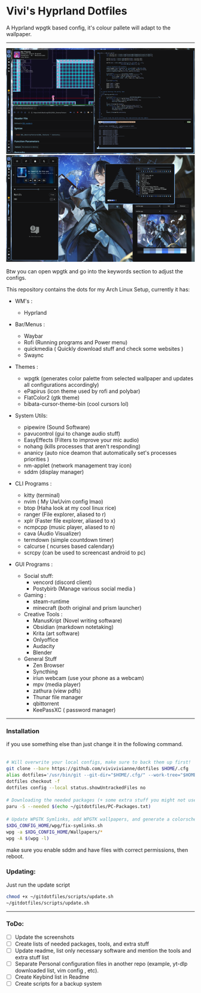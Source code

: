 # Vivi's Hyprland Dotfiles
A Hyprland wpgtk based config, it's colour pallete will adapt to the wallpaper.

<hr>

<img src="gitdotfiles/screenshot1.png">

<img src="gitdotfiles/screenshot2.png">

Btw you can open wpgtk and go into the keywords section to adjust the configs.

This repository contains the dots for my Arch Linux Setup, currently it has:

* WM's : 
  * Hyprland
  
* Bar/Menus :
  * Waybar
  * Rofi (Running programs and Power menu)
  * quickmedia ( Quickly download stuff and check some websites ) 
  * Swaync

* Themes : 
  * wpgtk (generates color palette from selected wallpaper and updates all configurations accordingly)
  * ePapirus (icon theme used by rofi and polybar)
  * FlatColor2 (gtk theme)
  * bibata-cursor-theme-bin (cool cursors lol)

* System Utils:
	* pipewire (Sound Software)
	* pavucontrol (gui to change audio stuff)
	* EasyEffects (Filters to improve your mic audio)
	* nohang (kills processes that aren't responding)
	* ananicy (auto nice deamon that automatically set's processes priorities )
	* nm-applet (network management tray icon)
	* sddm (display manager)
  
* CLI Programs :
	* kitty (terminal)
	* nvim ( My UwUvim config lmao)
	* btop (Haha look at my cool linux rice)
	* ranger (File explorer, aliased to r)
	* xplr (Faster file explorer, aliased to x)
	* ncmpcpp (music player, aliased to n)
	* cava (Audio Visualizer)
	* termdown (simple countdown timer)
	* calcurse ( ncurses based calendary)
	* scrcpy (can be used to screencast android to pc)

* GUI Programs : 
	* Social stuff:
		* vencord (discord client)
		* Postybirb (Manage various social media )
	* Gaming : 
		* steam-runtime
		* minecraft (both original and prism launcher)
	* Creative Tools : 
		* ManusKript (Novel writing software)
		* Obsidian (markdown notetaking)
		* Krita (art software)
		* Onlyoffice 
		* Audacity
		* Blender
	* General Stuff
		* Zen Browser
		* Syncthing
		* iriun webcam (use your phone as a webcam)
		* mpv (media player)
		* zathura (view pdfs)
		* Thunar file manager
		* qbittorrent
		* KeePassXC ( password manager)

***

### Installation
if you use something else than just change it in the following command.

```bash

# Will overwrite your local configs, make sure to back them up first!
git clone --bare https://github.com/vivivivianne/dotfiles $HOME/.cfg
alias dotfiles='/usr/bin/git --git-dir="$HOME/.cfg/" --work-tree="$HOME"'
dotfiles checkout -f
dotfiles config --local status.showUntrackedFiles no

# Downloading the needed packages (+ some extra stuff you might not use), might take a while
paru -S --needed $(echo ~/gitdotfiles/PC-Packages.txt)

# Update WPGTK Symlinks, add WPGTK wallpapers, and generate a colorscheme
$XDG_CONFIG_HOME/wpg/fix-symlinks.sh
wpg -a $XDG_CONFIG_HOME/Wallpapers/*
wpg -A $(wpg -l)

```
make sure you enable sddm and have files with correct permissions, then reboot.

### Updating:
Just run the update script 

```bash
chmod +x ~/gitdotfiles/scripts/update.sh
~/gitdotfiles/scripts/update.sh

```

***

### ToDo:
- [ ] Update the screenshots
- [ ] Create lists of needed packages, tools, and extra stuff
- [ ] Update readme, list only necessary software and mention the tools and extra stuff list
- [ ] Separate Personal configuration files in another repo (example, yt-dlp downloaded list, vim config , etc).
- [ ] Create Keybind list in Readme
- [ ] Create scripts for a backup system
